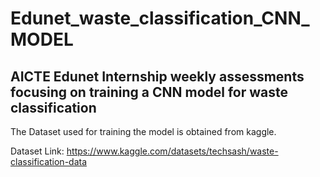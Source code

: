 # Edunet_waste_classification_CNN_MODEL

## AICTE Edunet Internship weekly assessments focusing on training a CNN model for waste classification
The  Dataset used for training the model is obtained from kaggle.

Dataset Link: https://www.kaggle.com/datasets/techsash/waste-classification-data

